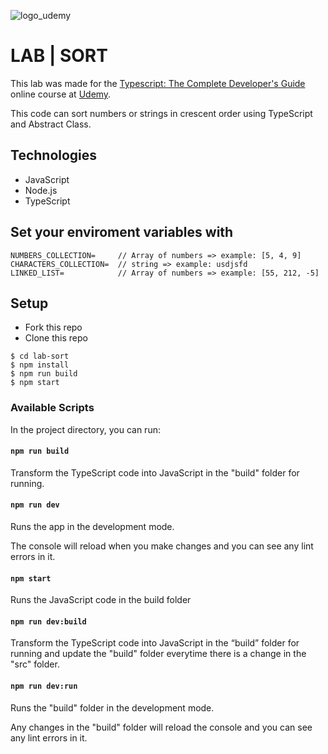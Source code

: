 ![logo_udemy](https://www.udemy.com/staticx/udemy/images/v7/logo-udemy.svg)

# LAB | SORT

This lab was made for the [Typescript: The Complete Developer's Guide](https://www.udemy.com/course/typescript-the-complete-developers-guide/) online course at [Udemy](https://www.udemy.com/).

This code can sort numbers or strings in crescent order using TypeScript and Abstract Class.

## Technologies

- JavaScript
- Node.js
- TypeScript

## Set your enviroment variables with

```shell
NUMBERS_COLLECTION=     // Array of numbers => example: [5, 4, 9]
CHARACTERS_COLLECTION=  // string => example: usdjsfd
LINKED_LIST=            // Array of numbers => example: [55, 212, -5]
```

## Setup

- Fork this repo
- Clone this repo

```shell
$ cd lab-sort
$ npm install
$ npm run build
$ npm start
```

### Available Scripts

In the project directory, you can run:

#### `npm run build`

Transform the TypeScript code into JavaScript in the "build" folder for running.

#### `npm run dev`

Runs the app in the development mode.

The console will reload when you make changes and you can see any lint errors in it.

#### `npm start`

Runs the JavaScript code in the build folder

#### `npm run dev:build`

Transform the TypeScript code into JavaScript in the “build” folder for running and update the "build" folder everytime there is a change in the "src" folder.

#### `npm run dev:run`

Runs the "build" folder in the development mode.

Any changes in the "build" folder will reload the console and you can see any lint errors in it.
